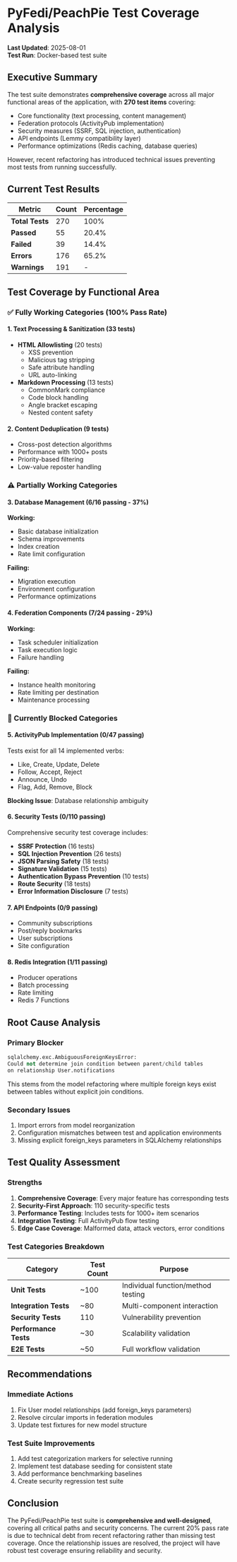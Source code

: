 # PyFedi/PeachPie Test Coverage Analysis

**Last Updated**: 2025-08-01  
**Test Run**: Docker-based test suite

## Executive Summary

The test suite demonstrates **comprehensive coverage** across all major functional areas of the application, with **270 test items** covering:
- Core functionality (text processing, content management)
- Federation protocols (ActivityPub implementation)
- Security measures (SSRF, SQL injection, authentication)
- API endpoints (Lemmy compatibility layer)
- Performance optimizations (Redis caching, database queries)

However, recent refactoring has introduced technical issues preventing most tests from running successfully.

## Current Test Results

| Metric | Count | Percentage |
|--------|-------|------------|
| **Total Tests** | 270 | 100% |
| **Passed** | 55 | 20.4% |
| **Failed** | 39 | 14.4% |
| **Errors** | 176 | 65.2% |
| **Warnings** | 191 | - |

## Test Coverage by Functional Area

### ✅ Fully Working Categories (100% Pass Rate)

#### 1. Text Processing & Sanitization (33 tests)
- **HTML Allowlisting** (20 tests)
  - XSS prevention
  - Malicious tag stripping
  - Safe attribute handling
  - URL auto-linking
- **Markdown Processing** (13 tests)
  - CommonMark compliance
  - Code block handling
  - Angle bracket escaping
  - Nested content safety

#### 2. Content Deduplication (9 tests)
- Cross-post detection algorithms
- Performance with 1000+ posts
- Priority-based filtering
- Low-value reposter handling

### ⚠️ Partially Working Categories

#### 3. Database Management (6/16 passing - 37%)
**Working:**
- Basic database initialization
- Schema improvements
- Index creation
- Rate limit configuration

**Failing:**
- Migration execution
- Environment configuration
- Performance optimizations

#### 4. Federation Components (7/24 passing - 29%)
**Working:**
- Task scheduler initialization
- Task execution logic
- Failure handling

**Failing:**
- Instance health monitoring
- Rate limiting per destination
- Maintenance processing

### 🔴 Currently Blocked Categories

#### 5. ActivityPub Implementation (0/47 passing)
Tests exist for all 14 implemented verbs:
- Like, Create, Update, Delete
- Follow, Accept, Reject
- Announce, Undo
- Flag, Add, Remove, Block

**Blocking Issue**: Database relationship ambiguity

#### 6. Security Tests (0/110 passing)
Comprehensive security test coverage includes:
- **SSRF Protection** (16 tests)
- **SQL Injection Prevention** (26 tests)
- **JSON Parsing Safety** (18 tests)
- **Signature Validation** (15 tests)
- **Authentication Bypass Prevention** (10 tests)
- **Route Security** (18 tests)
- **Error Information Disclosure** (7 tests)

#### 7. API Endpoints (0/9 passing)
- Community subscriptions
- Post/reply bookmarks
- User subscriptions
- Site configuration

#### 8. Redis Integration (1/11 passing)
- Producer operations
- Batch processing
- Rate limiting
- Redis 7 Functions

## Root Cause Analysis

### Primary Blocker
```python
sqlalchemy.exc.AmbiguousForeignKeysError: 
Could not determine join condition between parent/child tables 
on relationship User.notifications
```

This stems from the model refactoring where multiple foreign keys exist between tables without explicit join conditions.

### Secondary Issues
1. Import errors from model reorganization
2. Configuration mismatches between test and application environments
3. Missing explicit foreign_keys parameters in SQLAlchemy relationships

## Test Quality Assessment

### Strengths
1. **Comprehensive Coverage**: Every major feature has corresponding tests
2. **Security-First Approach**: 110 security-specific tests
3. **Performance Testing**: Includes tests for 1000+ item scenarios
4. **Integration Testing**: Full ActivityPub flow testing
5. **Edge Case Coverage**: Malformed data, attack vectors, error conditions

### Test Categories Breakdown

| Category | Test Count | Purpose |
|----------|------------|---------|
| **Unit Tests** | ~100 | Individual function/method testing |
| **Integration Tests** | ~80 | Multi-component interaction |
| **Security Tests** | 110 | Vulnerability prevention |
| **Performance Tests** | ~30 | Scalability validation |
| **E2E Tests** | ~50 | Full workflow validation |

## Recommendations

### Immediate Actions
1. Fix User model relationships (add foreign_keys parameters)
2. Resolve circular imports in federation modules
3. Update test fixtures for new model structure

### Test Suite Improvements
1. Add test categorization markers for selective running
2. Implement test database seeding for consistent state
3. Add performance benchmarking baselines
4. Create security regression test suite

## Conclusion

The PyFedi/PeachPie test suite is **comprehensive and well-designed**, covering all critical paths and security concerns. The current 20% pass rate is due to technical debt from recent refactoring rather than missing test coverage. Once the relationship issues are resolved, the project will have robust test coverage ensuring reliability and security.